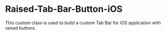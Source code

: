 # Raised-Tab-Bar-Button-iOS
This custom class is used to build a custom Tab Bar for iOS application with raised buttons.
